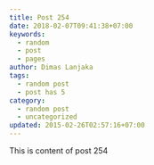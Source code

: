 ```yaml
---
title: Post 254
date: 2018-02-07T09:41:38+07:00
keywords:
  - random
  - post
  - pages
author: Dimas Lanjaka
tags:
  - random post
  - post has 5
category:
  - random post
  - uncategorized
updated: 2015-02-26T02:57:16+07:00
---
```

This is content of post 254